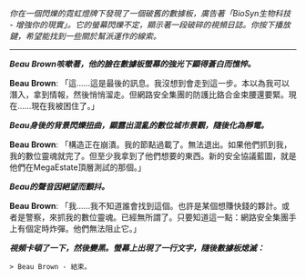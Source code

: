 _你在一個閃爍的霓虹燈牌下發現了一個破舊的數據板，廣告著「BioSyn生物科技 - 增強你的現實」。它的螢幕閃爍不定，顯示著一段破碎的視頻日誌。你按下播放鍵，希望能找到一些關於幫派運作的線索。_

---

**_Beau Brown咳嗽著，他的臉在數據板螢幕的強光下顯得蒼白而憔悴。_**

**Beau Brown**: 「這……這是最後的訊息。我沒想到會走到這一步。本以為我可以潛入，拿到情報，然後悄悄溜走。但網路安全集團的防護比鉻合金束腰還要緊。現在……現在我被困住了。」

**_Beau身後的背景閃爍扭曲，顯露出混亂的數位城市景觀，隨後化為靜電。_**

**Beau Brown**: 「構造正在崩潰。我的節點過載了。無法退出。如果他們抓到我，我的數位靈魂就完了。但至少我拿到了他們想要的東西。新的安全協議藍圖，就是他們在MegaEstate頂層測試的那個。」

**_Beau的聲音因絕望而顫抖。_**

**Beau Brown**: 「我……我不知道誰會找到這個。也許是某個想賺快錢的夥計。或者是警察，來抓我的數位靈魂。已經無所謂了。只要知道這一點：網路安全集團手上有個定時炸彈。他們無法阻止它。」

**_視頻卡頓了一下，然後變黑。螢幕上出現了一行文字，隨後數據板熄滅：_**

`> Beau Brown - 結束。`
